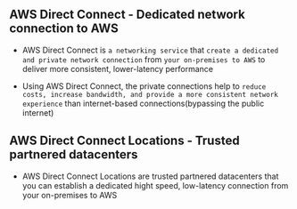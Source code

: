 ## AWS Direct Connect - Dedicated network connection to AWS

- AWS Direct Connect is `a networking service` that `create a dedicated and private network connection` from `your on-premises to AWS` to deliver more consistent, lower-latency performance

- Using AWS Direct Connect, the private connections help to `reduce costs, increase bandwidth, and provide a more consistent network experience` than internet-based connections(bypassing the public internet)

## AWS Direct Connect Locations - Trusted partnered datacenters

- AWS Direct Connect Locations are trusted partnered datacenters that you can establish a dedicated hight speed, low-latency connection from your on-premises to AWS
